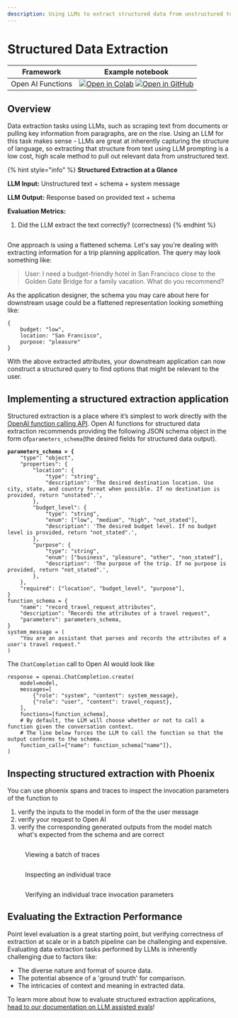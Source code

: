 ```yaml
---
description: Using LLMs to extract structured data from unstructured text
---
```


# Structured Data Extraction

| Framework         | Example notebook                                                                                                                                                                                                                                                                                                                                                                                                                                                                                                                      |
| ----------------- | ------------------------------------------------------------------------------------------------------------------------------------------------------------------------------------------------------------------------------------------------------------------------------------------------------------------------------------------------------------------------------------------------------------------------------------------------------------------------------------------------------------------------------------- |
| Open AI Functions | [![Open in Colab](https://img.shields.io/static/v1?message=Open%20in%20Colab\&logo=googlecolab\&labelColor=grey\&color=blue\&logoColor=orange\&label=%20)](https://colab.research.google.com/github/Arize-ai/phoenix/blob/main/tutorials/tracing/openai_tracing_tutorial.ipynb) [![Open in GitHub](https://img.shields.io/static/v1?message=Open%20in%20GitHub\&logo=github\&labelColor=grey\&color=blue\&logoColor=white\&label=%20)](https://github.com/Arize-ai/phoenix/blob/main/tutorials/tracing/openai_tracing_tutorial.ipynb) |

## Overview

Data extraction tasks using LLMs, such as scraping text from documents or pulling key information from paragraphs, are on the rise. Using an LLM for this task makes sense - LLMs are great at inherently capturing the structure of language, so extracting that structure from text using LLM prompting is a low cost, high scale method to pull out relevant data from unstructured text.

{% hint style="info" %}
**Structured Extraction at a Glance**

**LLM Input:** Unstructured text + schema + system message

**LLM Output:** Response based on provided text + schema

**Evaluation Metrics:**

1. Did the LLM extract the text correctly? (correctness)
{% endhint %}

<figure><img src="../../.gitbook/assets/Screenshot 2023-10-13 at 5.10.42 PM.png" alt=""><figcaption></figcaption></figure>

One approach is using a flattened schema. Let's say you're dealing with extracting information for a trip planning application. The query may look something like:

> User: I need a budget-friendly hotel in San Francisco close to the Golden Gate Bridge for a family vacation. What do you recommend?

As the application designer, the schema you may care about here for downstream usage could be a flattened representation looking something like:

```
{
    budget: "low",
    location: "San Francisco",
    purpose: "pleasure"
}
```

With the above extracted attributes, your downstream application can now construct a structured query to find options that might be relevant to the user.

## Implementing a structured extraction application

Structured extraction is a place where it’s simplest to work directly with the [OpenAI function calling API](https://openai.com/blog/function-calling-and-other-api-updates). Open AI functions for structured data extraction recommends providing the following JSON schema object in the form of`parameters_schema`(the desired fields for structured data output).

<pre class="language-json"><code class="lang-json"><strong>parameters_schema = {
</strong>    "type": "object",
    "properties": {
        "location": {
            "type": "string",
            "description": 'The desired destination location. Use city, state, and country format when possible. If no destination is provided, return "unstated".',
        },
        "budget_level": {
            "type": "string",
            "enum": ["low", "medium", "high", "not_stated"],
            "description": 'The desired budget level. If no budget level is provided, return "not_stated".',
        },
        "purpose": {
            "type": "string",
            "enum": ["business", "pleasure", "other", "non_stated"],
            "description": 'The purpose of the trip. If no purpose is provided, return "not_stated".',
        },
    },
    "required": ["location", "budget_level", "purpose"],
}
function_schema = {
    "name": "record_travel_request_attributes",
    "description": "Records the attributes of a travel request",
    "parameters": parameters_schema,
}
system_message = (
    "You are an assistant that parses and records the attributes of a user's travel request."
)
</code></pre>

The `ChatCompletion` call to Open AI would look like

```
response = openai.ChatCompletion.create(
    model=model,
    messages=[
        {"role": "system", "content": system_message},
        {"role": "user", "content": travel_request},
    ],
    functions=[function_schema],
    # By default, the LLM will choose whether or not to call a function given the conversation context.
    # The line below forces the LLM to call the function so that the output conforms to the schema.
    function_call={"name": function_schema["name"]},
)
```

## Inspecting structured extraction with Phoenix

You can use phoenix spans and traces to inspect the invocation parameters of the function to

1. verify the inputs to the model in form of the the user message
2. verify your request to Open AI
3. verify the corresponding generated outputs from the model match what's expected from the schema and are correct

<figure><img src="broken-reference" alt=""><figcaption><p>Viewing a batch of traces</p></figcaption></figure>

<figure><img src="broken-reference" alt=""><figcaption><p>Inspecting an individual trace</p></figcaption></figure>

<figure><img src="../../.gitbook/assets/Screenshot 2023-10-13 at 5.40.56 PM (1).png" alt=""><figcaption><p>Verifying an individual trace invocation parameters</p></figcaption></figure>

## Evaluating the Extraction Performance

Point level evaluation is a great starting point, but verifying correctness of extraction at scale or in a batch pipeline can be challenging and expensive. Evaluating data extraction tasks performed by LLMs is inherently challenging due to factors like:

* The diverse nature and format of source data.
* The potential absence of a 'ground truth' for comparison.
* The intricacies of context and meaning in extracted data.

To learn more about how to evaluate structured extraction applications, [head to our documentation on LLM assisted evals](https://arize.com/blog-course/llm-evaluation-the-definitive-guide/)!
